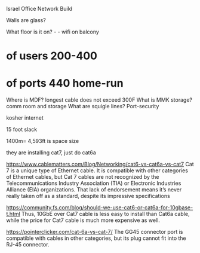 Israel Office Network Build


Walls are glass?

What floor is it on?  - - wifi on balcony
# of users 200-400
# of ports 440 home-run
Where is MDF?
longest cable does not exceed 300F
What is MMK storage? comm room and storage
What are squigle lines?
Port-security

kosher internet

15 foot slack

1400m= 4,593ft is space size

they are installing cat7, just do cat6a


https://www.cablematters.com/Blog/Networking/cat6-vs-cat6a-vs-cat7
Cat 7 is a unique type of Ethernet cable. It is compatible with other categories of Ethernet cables,  but Cat 7 cables are not recognized by the Telecommunications Industry Association (TIA) or Electronic Industries Alliance (EIA) organizations. That lack of endorsement means it’s never really taken off as a standard, despite its impressive specifications


https://community.fs.com/blog/should-we-use-cat6-or-cat6a-for-10gbase-t.html
Thus, 10GbE over Cat7 cable is less easy to install than Cat6a cable, while the price for Cat7 cable is much more expensive as well.

https://pointerclicker.com/cat-6a-vs-cat-7/
The GG45 connector port is compatible with cables in other categories, but its plug cannot fit into the RJ-45 connector.